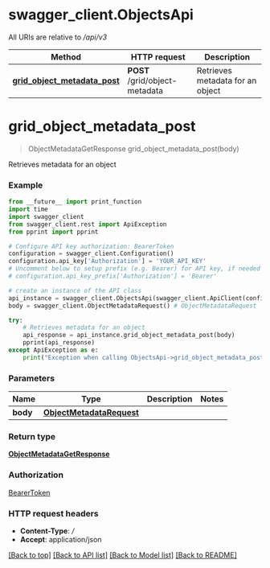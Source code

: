 # swagger_client.ObjectsApi

All URIs are relative to */api/v3*

Method | HTTP request | Description
------------- | ------------- | -------------
[**grid_object_metadata_post**](ObjectsApi.md#grid_object_metadata_post) | **POST** /grid/object-metadata | Retrieves metadata for an object

# **grid_object_metadata_post**
> ObjectMetadataGetResponse grid_object_metadata_post(body)

Retrieves metadata for an object

### Example
```python
from __future__ import print_function
import time
import swagger_client
from swagger_client.rest import ApiException
from pprint import pprint

# Configure API key authorization: BearerToken
configuration = swagger_client.Configuration()
configuration.api_key['Authorization'] = 'YOUR_API_KEY'
# Uncomment below to setup prefix (e.g. Bearer) for API key, if needed
# configuration.api_key_prefix['Authorization'] = 'Bearer'

# create an instance of the API class
api_instance = swagger_client.ObjectsApi(swagger_client.ApiClient(configuration))
body = swagger_client.ObjectMetadataRequest() # ObjectMetadataRequest | 

try:
    # Retrieves metadata for an object
    api_response = api_instance.grid_object_metadata_post(body)
    pprint(api_response)
except ApiException as e:
    print("Exception when calling ObjectsApi->grid_object_metadata_post: %s\n" % e)
```

### Parameters

Name | Type | Description  | Notes
------------- | ------------- | ------------- | -------------
 **body** | [**ObjectMetadataRequest**](ObjectMetadataRequest.md)|  | 

### Return type

[**ObjectMetadataGetResponse**](ObjectMetadataGetResponse.md)

### Authorization

[BearerToken](../README.md#BearerToken)

### HTTP request headers

 - **Content-Type**: */*
 - **Accept**: application/json

[[Back to top]](#) [[Back to API list]](../README.md#documentation-for-api-endpoints) [[Back to Model list]](../README.md#documentation-for-models) [[Back to README]](../README.md)

